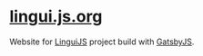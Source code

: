 # [lingui.js.org](https://lingui.js.org)

Website for [LinguiJS](https://github.com/lingui/js-lingui)
project build with [GatsbyJS](https://github.com/gatsbyjs/gatsby).
